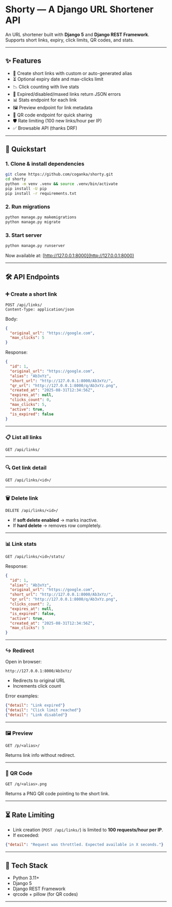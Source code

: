 # Shorty — A Django URL Shortener API

An URL shortener built with **Django 5** and **Django REST Framework**.  
Supports short links, expiry, click limits, QR codes, and stats.  

---

## ✨ Features
- 🔗 Create short links with custom or auto-generated alias  
- ⏳ Optional expiry date and max-clicks limit  
- 📉 Click counting with live stats  
- 🚫 Expired/disabled/maxed links return JSON errors  
- 📊 Stats endpoint for each link  
- 🖼️ Preview endpoint for link metadata  
- 📱 QR code endpoint for quick sharing  
- 🛡️ Rate limiting (100 new links/hour per IP)  
- ✅ Browsable API (thanks DRF)

---

## 🚀 Quickstart

### 1. Clone & install dependencies
```bash
git clone https://github.com/coganka/shorty.git
cd shorty
python -m venv .venv && source .venv/bin/activate
pip install -U pip
pip install -r requirements.txt
```

### 2. Run migrations
```bash
python manage.py makemigrations
python manage.py migrate
```

### 3. Start server
```bash
python manage.py runserver
```

Now available at: [http://127.0.0.1:8000](http://127.0.0.1:8000)

---

## 🛠 API Endpoints

### ➕ Create a short link
```http
POST /api/links/
Content-Type: application/json
```

Body:
```json
{
  "original_url": "https://google.com",
  "max_clicks": 5
}
```

Response:
```json
{
  "id": 1,
  "original_url": "https://google.com",
  "alias": "Ab3xYz",
  "short_url": "http://127.0.0.1:8000/Ab3xYz/",
  "qr_url": "http://127.0.0.1:8000/q/Ab3xYz.png",
  "created_at": "2025-08-31T12:34:56Z",
  "expires_at": null,
  "clicks_count": 0,
  "max_clicks": 5,
  "active": true,
  "is_expired": false
}
```

---

### 📋 List all links
```http
GET /api/links/
```

---

### 🔍 Get link detail
```http
GET /api/links/<id>/
```

---

### 🗑️ Delete link
```http
DELETE /api/links/<id>/
```
- If **soft delete enabled** → marks inactive.  
- If **hard delete** → removes row completely.  

---

### 📊 Link stats
```http
GET /api/links/<id>/stats/
```

Response:
```json
{
  "id": 1,
  "alias": "Ab3xYz",
  "original_url": "https://google.com",
  "short_url": "http://127.0.0.1:8000/Ab3xYz/",
  "qr_url": "http://127.0.0.1:8000/q/Ab3xYz.png",
  "clicks_count": 2,
  "expires_at": null,
  "is_expired": false,
  "active": true,
  "created_at": "2025-08-31T12:34:56Z",
  "max_clicks": 5
}
```

---

### ↪️ Redirect
Open in browser:
```
http://127.0.0.1:8000/Ab3xYz/
```
- Redirects to original URL  
- Increments click count  

Error examples:
```json
{"detail": "Link expired"}
{"detail": "Click limit reached"}
{"detail": "Link disabled"}
```

---

### 🖼️ Preview
```http
GET /p/<alias>/
```
Returns link info without redirect.

---

### 📱 QR Code
```
GET /q/<alias>.png
```
Returns a PNG QR code pointing to the short link.

---

## ⏳ Rate Limiting
- Link creation (`POST /api/links/`) is limited to **100 requests/hour per IP**.  
- If exceeded:
```json
{"detail": "Request was throttled. Expected available in X seconds."}
```

---


## 📌 Tech Stack
- Python 3.11+
- Django 5
- Django REST Framework
- qrcode + pillow (for QR codes)

---
